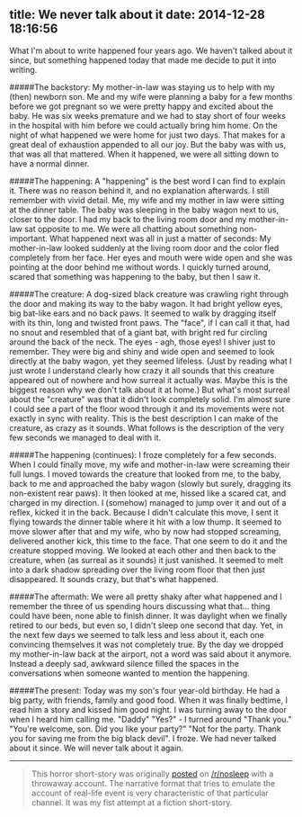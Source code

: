 title: We never talk about it
date: 2014-12-28 18:16:56
---
What I'm about to write happened four years ago. We haven't talked about it since, but something happened today that made me decide to put it into writing.

#####The backstory:
My mother-in-law was staying us to help with my (then) newborn son. Me and my wife were planning a baby for a few months before we got pregnant so we were pretty happy and excited about the baby. He was six weeks premature and we had to stay short of four weeks in the hospital with him before we could actually bring him home. On the night of what happened we were home for just two days. That makes for a great deal of exhaustion appended to all our joy. But the baby was with us, that was all that mattered. When it happened, we were all sitting down to have a normal dinner.

#####The happening:
A "happening" is the best word I can find to explain it. There was no reason behind it, and no explanation afterwards. I still remember with vivid detail. Me, my wife and my mother in law were sitting at the dinner table. The baby was sleeping in the baby wagon next to us, closer to the door. I had my back to the living room door and my mother-in-law sat opposite to me. We were all chatting about something non-important. What happened next was all in just a matter of seconds: My mother-in-law looked suddenly at the living room door and the color fled completely from her face. Her eyes and mouth were wide open and she was pointing at the door behind me without words. I quickly turned around, scared that something was happening to the baby, but then I saw it.

#####The creature:
A dog-sized black creature was crawling right through the door and making its way to the baby wagon. It had bright yellow eyes, big bat-like ears and no back paws. It seemed to walk by dragging itself with its thin, long and twisted front paws. The "face", if I can call it that, had no snout and resembled that of a giant bat, with bright red fur circling around the back of the neck. The eyes - agh, those eyes! I shiver just to remember. They were big and shiny and wide open and seemed to look directly at the baby wagon, yet they seemed lifeless. (Just by reading what I just wrote I understand clearly how crazy it all sounds that this creature appeared out of nowhere and how surreal it actually was. Maybe this is the biggest reason why we don't talk about it at home.) But what's most surreal about the "creature" was that it didn't look completely solid. I'm almost sure I could see a part of the floor wood through it and its movements were not exactly in sync with reality. This is the best description I can make of the creature, as crazy as it sounds. What follows is the description of the very few seconds we managed to deal with it.

#####The happening (continues):
I froze completely for a few seconds. When I could finally move, my wife and mother-in-law were screaming their full lungs. I moved towards the creature that looked from me, to the baby, back to me and approached the baby wagon (slowly but surely, dragging its non-existent rear paws). It then looked at me, hissed like a scared cat, and charged in my direction. I (somehow) managed to jump over it and out of a reflex, kicked it in the back. Because I didn't calculate this move, I sent it flying towards the dinner table where it hit with a low thump. It seemed to move slower after that and my wife, who by now had stopped screaming, delivered another kick, this time to the face. That one seem to do it and the creature stopped moving. We looked at each other and then back to the creature, when (as surreal as it sounds) it just vanished. It seemed to melt into a dark shadow spreading over the living room floor that then just disappeared. It sounds crazy, but that's what happened.

#####The aftermath:
We were all pretty shaky after what happened and I remember the three of us spending hours discussing what that... thing could have been, none able to finish dinner. It was daylight when we finally retired to our beds, but even so, I didn't sleep one second that day. Yet, in the next few days we seemed to talk less and less about it, each one convincing themselves it was not completely true. By the day we dropped my mother-in-law back at the airport, not a word was said about it anymore. Instead a deeply sad, awkward silence filled the spaces in the conversations when someone wanted to mention the happening.

#####The present:
Today was my son's four year-old birthday. He had a big party, with friends, family and good food. When it was finally bedtime, I read him a story and kissed him good night. I was turning away to the door when I heard him calling me. "Daddy"
"Yes?" - I turned around
"Thank you."
"You're welcome, son. Did you like your party?"
"Not for the party. Thank you for saving me from the big black devil".
I froze.
We had never talked about it since.
We will never talk about it again.


-------
> This horror short-story was originally [posted](http://www.reddit.com/r/nosleep/comments/2gefab/we_never_talk_about_it/) on [/r/nosleep](http://www.reddit.com/r/nosleep) with a throwaway account.
> The narrative format that tries to emulate the account of real-life event is very characteristic of that particular channel.
> It was my fist attempt at a fiction short-story.
